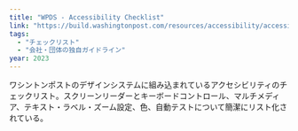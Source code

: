 ```yaml
---
title: "WPDS - Accessibility Checklist"
link: "https://build.washingtonpost.com/resources/accessibility/accessibility-checklist"
tags:
  - "チェックリスト"
  - "会社・団体の独自ガイドライン"
year: 2023
---
```


ワシントンポストのデザインシステムに組み込まれているアクセシビリティのチェックリスト。スクリーンリーダーとキーボードコントロール、マルチメディア、テキスト・ラベル・ズーム設定、色、自動テストについて簡潔にリスト化されている。
